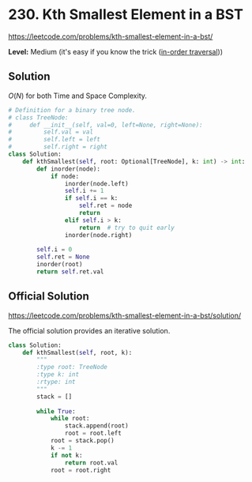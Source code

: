 # 230. Kth Smallest Element in a BST

https://leetcode.com/problems/kth-smallest-element-in-a-bst/

**Level:** Medium (it's easy if you know the trick ([in-order traversal](../../Technique/inorder-traversal.md)))


## Solution

$O(N)$ for both Time and Space Complexity.

```python
# Definition for a binary tree node.
# class TreeNode:
#     def __init__(self, val=0, left=None, right=None):
#         self.val = val
#         self.left = left
#         self.right = right
class Solution:
    def kthSmallest(self, root: Optional[TreeNode], k: int) -> int:
        def inorder(node):
            if node:
                inorder(node.left)
                self.i += 1
                if self.i == k:
                    self.ret = node
                    return
                elif self.i > k:
                    return  # try to quit early
                inorder(node.right)
            
        self.i = 0
        self.ret = None
        inorder(root)
        return self.ret.val
```

## Official Solution

https://leetcode.com/problems/kth-smallest-element-in-a-bst/solution/

The official solution provides an iterative solution.

```python
class Solution:
    def kthSmallest(self, root, k):
        """
        :type root: TreeNode
        :type k: int
        :rtype: int
        """
        stack = []
        
        while True:
            while root:
                stack.append(root)
                root = root.left
            root = stack.pop()
            k -= 1
            if not k:
                return root.val
            root = root.right
```